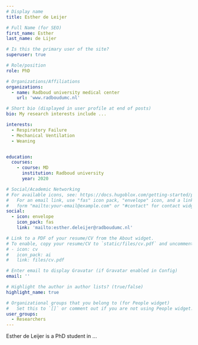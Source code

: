 ```yaml
---
# Display name
title: Esther de Leijer 

# Full Name (for SEO)
first_name: Esther
last_name: de Lijer

# Is this the primary user of the site?
superuser: true

# Role/position
role: PhD

# Organizations/Affiliations
organizations:
  - name: Radboud university medical center
    url: 'www.radboudumc.nl'

# Short bio (displayed in user profile at end of posts)
bio: My research interests include ...

interests:
  - Respiratory Failure
  - Mechanical Ventilation
  - Weaning


education:
  courses:
    - course: MD
      institution: Radboud university
      year: 2020

# Social/Academic Networking
# For available icons, see: https://docs.hugoblox.com/getting-started/page-builder/#icons
#   For an email link, use "fas" icon pack, "envelope" icon, and a link in the
#   form "mailto:your-email@example.com" or "#contact" for contact widget.
social:
  - icon: envelope
    icon_pack: fas
    link: 'mailto:esther.deleijer@radboudumc.nl'

# Link to a PDF of your resume/CV from the About widget.
# To enable, copy your resume/CV to `static/files/cv.pdf` and uncomment the lines below.
# - icon: cv
#   icon_pack: ai
#   link: files/cv.pdf

# Enter email to display Gravatar (if Gravatar enabled in Config)
email: ''

# Highlight the author in author lists? (true/false)
highlight_name: true

# Organizational groups that you belong to (for People widget)
#   Set this to `[]` or comment out if you are not using People widget.
user_groups:
  - Researchers
---
```


Esther de Leijer is a PhD student in ...
